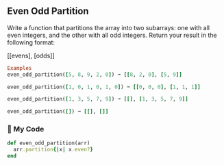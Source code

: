 ## Even Odd Partition
Write a function that partitions the array into two subarrays: one with all even integers, and the other with all odd integers. Return your result in the following format:

[[evens], [odds]]
```ruby
Examples
even_odd_partition([5, 8, 9, 2, 0]) ➞ [[8, 2, 0], [5, 9]]

even_odd_partition([1, 0, 1, 0, 1, 0]) ➞ [[0, 0, 0], [1, 1, 1]]

even_odd_partition([1, 3, 5, 7, 9]) ➞ [[], [1, 3, 5, 7, 9]]

even_odd_partition([]) ➞ [[], []]
```
### :gem: My Code
```ruby
def even_odd_partition(arr)
  arr.partition{|x| x.even?}
end
```
